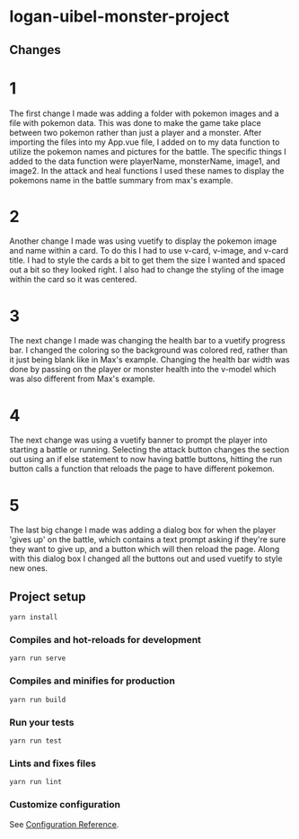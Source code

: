 # logan-uibel-monster-project

## Changes
# 1
The first change I made was adding a folder with pokemon images and a file with pokemon data. This was done to make the game take place between two pokemon rather than just a player and a monster.  After importing the files into my App.vue file, I added on to my data function to utilize the pokemon names and pictures for the battle. The specific things I added to the data function were playerName, monsterName, image1, and image2.  In the attack and heal functions I used these names to display the pokemons name in the battle summary from max's example.

# 2
Another change I made was using vuetify to display the pokemon image and name within a card.  To do this I had to use v-card, v-image, and v-card title.  I had to style the cards a bit to get them the size I wanted and spaced out a bit so they looked right. I also had to change the styling of the image within the card so it was centered.

# 3
The next change I made was changing the health bar to a vuetify progress bar.  I changed the coloring so the background was colored red, rather than it just being blank like in Max's example.  Changing the health bar width was done by passing on the player or monster health into the v-model which was also different from Max's example.

# 4
The next change was using a vuetify banner to prompt the player into starting a battle or running. Selecting the attack button changes the section out using an if else statement to now having battle buttons, hitting the run button calls a function that reloads the page to have different pokemon.

# 5
The last big change I made was adding a dialog box for when the player 'gives up' on the battle, which contains a text prompt asking if they're sure they want to give up, and a button which will then reload the page.  Along with this dialog box I changed all the buttons out and used vuetify to style new ones.

## Project setup
```
yarn install
```

### Compiles and hot-reloads for development
```
yarn run serve
```

### Compiles and minifies for production
```
yarn run build
```

### Run your tests
```
yarn run test
```

### Lints and fixes files
```
yarn run lint
```

### Customize configuration
See [Configuration Reference](https://cli.vuejs.org/config/).
